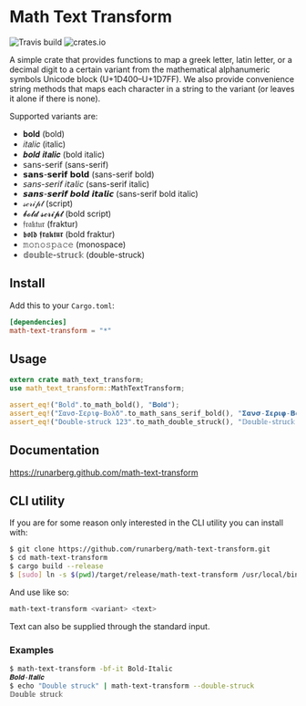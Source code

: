Math Text Transform
===================

![Travis build](https://img.shields.io/travis/runarberg/math-text-transform.svg)
![crates.io](https://img.shields.io/crates/v/math-text-transform.svg)

A simple crate that provides functions to map a greek letter, latin
letter, or a decimal digit to a certain variant from the mathematical
alphanumeric symbols Unicode block (U+1D400–U+1D7FF). We also provide
convenience string methods that maps each character in a string to the
variant (or leaves it alone if there is none).

Supported variants are:

* 𝐛𝐨𝐥𝐝 (bold)
* 𝑖𝑡𝑎𝑙𝑖𝑐 (italic)
* 𝒃𝒐𝒍𝒅 𝒊𝒕𝒂𝒍𝒊𝒄 (bold italic)
* 𝗌𝖺𝗇𝗌-𝗌𝖾𝗋𝗂𝖿 (sans-serif)
* 𝘀𝗮𝗻𝘀-𝘀𝗲𝗿𝗶𝗳 𝗯𝗼𝗹𝗱 (sans-serif bold)
* 𝘴𝘢𝘯𝘴-𝘴𝘦𝘳𝘪𝘧 𝘪𝘵𝘢𝘭𝘪𝘤 (sans-serif italic)
* 𝙨𝙖𝙣𝙨-𝙨𝙚𝙧𝙞𝙛 𝙗𝙤𝙡𝙙 𝙞𝙩𝙖𝙡𝙞𝙘 (sans-serif bold italic)
* 𝓈𝒸𝓇𝒾𝓅𝓉 (script)
* 𝓫𝓸𝓵𝓭 𝓼𝓬𝓻𝓲𝓹𝓽 (bold script)
* 𝔣𝔯𝔞𝔨𝔱𝔲𝔯 (fraktur)
* 𝖇𝖔𝖑𝖉 𝖋𝖗𝖆𝖐𝖙𝖚𝖗 (bold fraktur)
* 𝚖𝚘𝚗𝚘𝚜𝚙𝚊𝚌𝚎 (monospace)
* 𝕕𝕠𝕦𝕓𝕝𝕖-𝕤𝕥𝕣𝕦𝕔𝕜 (double-struck)


Install
-------

Add this to your `Cargo.toml`:

```toml
[dependencies]
math-text-transform = "*"
```


Usage
-----

```rust
extern crate math_text_transform;
use math_text_transform::MathTextTransform;

assert_eq!("Bold".to_math_bold(), "𝐁𝐨𝐥𝐝");
assert_eq!("Σανσ-Σεριφ-Βολδ".to_math_sans_serif_bold(), "𝝨𝝰𝝼𝞂-𝝨𝝴𝞀𝝸𝞅-𝝗𝝾𝝺𝝳");
assert_eq!("Double-struck 123".to_math_double_struck(), "𝔻𝕠𝕦𝕓𝕝𝕖-𝕤𝕥𝕣𝕦𝕔𝕜 𝟙𝟚𝟛");
```


Documentation
-------------

https://runarberg.github.com/math-text-transform


CLI utility
-----------

If you are for some reason only interested in the CLI utility
you can install with:

```bash
$ git clone https://github.com/runarberg/math-text-transform.git
$ cd math-text-transform
$ cargo build --release
$ [sudo] ln -s $(pwd)/target/release/math-text-transform /usr/local/bin/math-text-transform
```

And use like so:

```bash
math-text-transform <variant> <text>
```

Text can also be supplied through the standard input.

### Examples

```bash
$ math-text-transform -bf-it Bold-Italic
𝑩𝒐𝒍𝒅-𝑰𝒕𝒂𝒍𝒊𝒄
$ echo "Double struck" | math-text-transform --double-struck
𝔻𝕠𝕦𝕓𝕝𝕖 𝕤𝕥𝕣𝕦𝕔𝕜
```
